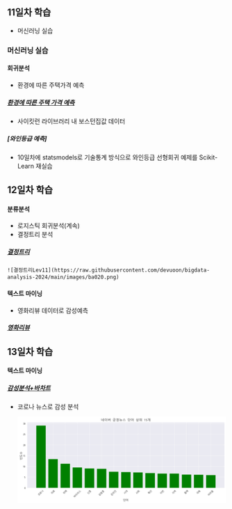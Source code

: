 ## 11일차 학습

- 머신러닝 실습

### 머신러닝 실습

#### 회귀분석

- 환경에 따른 주택가격 예측

##### [환경에 따른 주택 가격 예측](https://github.com/devuoon/bigdata-analysis-2024/blob/main/day11/)

- 사이킷런 라이브러리 내 보스턴집값 데이터

##### [와인등급 예측]

- 10일차에 statsmodels로 기술통계 방식으로 와인등급 선형회귀 예제를 Scikit-Learn 재실습

## 12일차 학습

#### 분류분석

- 로지스틱 회귀분석(계속)
- 결정트리 분석

##### [결정트리](https://github.com/devuoon/bigdata-analysis-2024/blob/main/day12/)

    ![결정트리Lev11](https://raw.githubusercontent.com/devuoon/bigdata-analysis-2024/main/images/ba020.png)

#### 텍스트 마이닝

- 영화리뷰 데이터로 감성예측

##### [영화리뷰](https://github.com/devuoon/bigdata-analysis-2024/blob/main/day12/)

## 13일차 학습

#### 텍스트 마이닝

##### [감성분석+바차트]()

- 코로나 뉴스로 감성 분석

  ![긍정뉴스바차트](https://raw.githubusercontent.com/devuoon/bigdata-analysis-2024/main/images/ba020.png)
